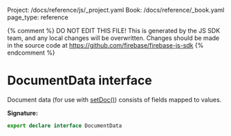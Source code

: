 Project: /docs/reference/js/_project.yaml
Book: /docs/reference/_book.yaml
page_type: reference

{% comment %}
DO NOT EDIT THIS FILE!
This is generated by the JS SDK team, and any local changes will be
overwritten. Changes should be made in the source code at
https://github.com/firebase/firebase-js-sdk
{% endcomment %}

# DocumentData interface
Document data (for use with [setDoc()](./firestore_lite.md#setdoc)<!-- -->) consists of fields mapped to values.

<b>Signature:</b>

```typescript
export declare interface DocumentData 
```
